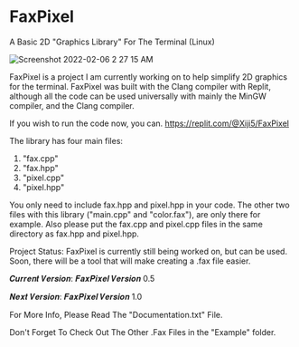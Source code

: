 # FaxPixel
A Basic 2D "Graphics Library" For The Terminal (Linux)

![Screenshot 2022-02-06 2 27 15 AM](https://user-images.githubusercontent.com/93073505/152673127-2335200c-5a8c-4eef-a521-1e98ea2f481f.png)

FaxPixel is a project I am currently working on to help simplify 2D graphics for the terminal.
FaxPixel was built with the Clang compiler with Replit, although all the code can be used universally with mainly the MinGW compiler, and the Clang compiler. 

If you wish to run the code now, you can.
https://replit.com/@Xiji5/FaxPixel

The library has four main files:
1. "fax.cpp"
2. "fax.hpp"
3. "pixel.cpp"
4. "pixel.hpp"

You only need to include fax.hpp and pixel.hpp in your code.
The other two files with this library ("main.cpp" and "color.fax"), are only there for example.
Also please put the fax.cpp and pixel.cpp files in the same directory as fax.hpp and pixel.hpp.

Project Status: FaxPixel is currently still being worked on, but can be used. Soon, there will be a tool that will make creating a .fax file easier.

𝑪𝒖𝒓𝒓𝒆𝒏𝒕 𝑽𝒆𝒓𝒔𝒊𝒐𝒏: 𝑭𝒂𝒙𝑷𝒊𝒙𝒆𝒍 𝑽𝒆𝒓𝒔𝒊𝒐𝒏 0.5

𝑵𝒆𝒙𝒕 𝑽𝒆𝒓𝒔𝒊𝒐𝒏: 𝑭𝒂𝒙𝑷𝒊𝒙𝒆𝒍 𝑽𝒆𝒓𝒔𝒊𝒐𝒏 1.0

For More Info, Please Read The "Documentation.txt" File.

Don't Forget To Check Out The Other .Fax Files in the "Example" folder.

